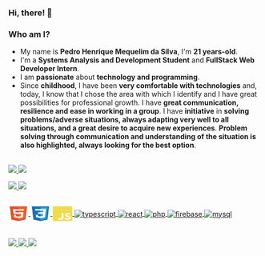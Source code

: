 ### Hi, there! 👋

### Who am I?
<ul>
   <li>
      My name is <b>Pedro Henrique Mequelim da Silva</b>, I'm <b>21 years-old</b>.
   </li>
   
   <li>
      I'm a <b>Systems Analysis and Development Student</b> and <b>FullStack Web Developer Intern</b>.
   </li>
   
   <li>
      I am <b>passionate</b> about <b>technology and programming</b>.
   </li>
   
   <li>
      Since <b>childhood</b>, I have been <b>very comfortable with technologies</b> and, today, I know that I chose the area with which I identify and I have great possibilities for professional growth. I have <b>great communication, resilience and ease in working in a group</b>. I have <b>initiative</b> in <b>solving problems/adverse situations, always adapting very well to all situations, and a great desire to acquire new experiences</b>. <b>Problem solving through communication and understanding of the situation is also highlighted, always looking for the best option</b>.
   </li>
</ul>

<br>

<div>
  <a href="https://github.com/phms07">
  <img height="180em" src="https://github-readme-stats.vercel.app/api?username=phms07&show_icons=true&theme=blueberry&include_all_commits=true&count_private=true"/>
  <img height="180em" src="https://github-readme-stats.vercel.app/api/top-langs/?username=phms07&layout=compact&langs_count=7&theme=blueberry"/>
</div>

![](https://github-readme-stats-6u2v.vercel.app/api?username=phms07&theme=blueberry&hide_border=true&include_all_commits=true&count_private=true)
![](https://github-readme-streak-stats.herokuapp.com/?user=phms07&theme=blueberry&hide_border=true)

<br>

<div style="display: inline_block">
   <img align="center" alt="html" height="30" width="40" src="https://raw.githubusercontent.com/devicons/devicon/master/icons/html5/html5-original.svg" />
   <img align="center" alt="css" height="30" width="40" src="https://raw.githubusercontent.com/devicons/devicon/master/icons/css3/css3-original.svg" />
   <img align="center" alt="javascript" height="30" width="40" src="https://raw.githubusercontent.com/devicons/devicon/master/icons/javascript/javascript-plain.svg" />
   <img align="center" alt="typescript" height="30" width="40" src="https://cdn.jsdelivr.net/gh/devicons/devicon/icons/typescript/typescript-original.svg" />
   <img align="center" alt="react" height="30" width="50" src="https://cdn.jsdelivr.net/gh/devicons/devicon/icons/react/react-original.svg" />
   <!--
   <img align="center" alt="node" height="30" width="40" src="https://cdn.jsdelivr.net/gh/devicons/devicon/icons/nodejs/nodejs-original-wordmark.svg" />
   -->
   <img align="center" alt="php" height="40" width="50" src="https://cdn.jsdelivr.net/gh/devicons/devicon/icons/php/php-original.svg" />
   <img align="center" alt="firebase" height="40" width="50" src="https://cdn.jsdelivr.net/gh/devicons/devicon/icons/firebase/firebase-plain.svg" />
   <img align="center" alt="mysql" height="40" width="50" src="https://cdn.jsdelivr.net/gh/devicons/devicon/icons/mysql/mysql-original.svg" />
</div>

<br>
<br>

<div> 
   <a href = "mailto:pedrohenriquemiquelimdasilva@gmail.com">
      <img src="https://img.shields.io/badge/-Gmail-%23333?style=for-the-badge&logo=gmail&logoColor=white" target="_blank" />
   </a>
  
   <a href="https://www.linkedin.com/in/pedro-mequelim/" target="_blank">
      <img src="https://img.shields.io/badge/-LinkedIn-%230077B5?style=for-the-badge&logo=linkedin&logoColor=white" target="_blank" />
   </a>
   
   <a href="https://www.instagram.com/_pedroo_._/" target="_blank">
      <img src="https://img.shields.io/badge/-Instagram-%23E4405F?style=for-the-badge&logo=instagram&logoColor=white" target="_blank" />
   </a>
</div>
